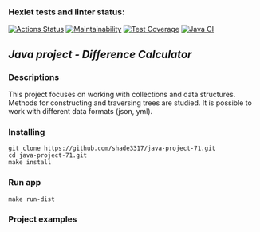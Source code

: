 ### Hexlet tests and linter status:
[![Actions Status](https://github.com/shade3317/java-project-71/actions/workflows/hexlet-check.yml/badge.svg)](https://github.com/shade3317/java-project-71/actions)
[![Maintainability](https://api.codeclimate.com/v1/badges/4071bdaa150e1e3540b1/maintainability)](https://codeclimate.com/github/shade3317/java-project-71/maintainability)
[![Test Coverage](https://api.codeclimate.com/v1/badges/4071bdaa150e1e3540b1/test_coverage)](https://codeclimate.com/github/shade3317/java-project-71/test_coverage)
[![Java CI](https://github.com/shade3317/java-project-71/actions/workflows/main.yml/badge.svg)](https://github.com/shade3317/java-project-71/actions/workflows/main.yml)


## ***Java project - Difference Calculator***


### **Descriptions**
This project focuses on working with collections and data structures. 
Methods for constructing and traversing trees are studied. 
It is possible to work with different data formats (json, yml).


### **Installing**
```
git clone https://github.com/shade3317/java-project-71.git
cd java-project-71.git
make install
```


### **Run app**
```
make run-dist
```


### **Project examples**
